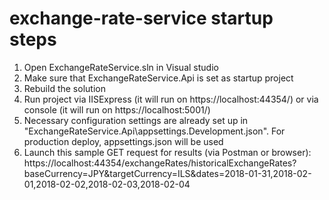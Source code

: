 # exchange-rate-service startup steps

1. Open ExchangeRateService.sln in Visual studio
2. Make sure that ExchangeRateService.Api is set as startup project
3. Rebuild the solution
4. Run project via IISExpress (it will run on https://localhost:44354/) or via console (it will run on https://localhost:5001/)
5. Necessary configuration settings are already set up in "ExchangeRateService.Api\appsettings.Development.json". For production deploy, appsettings.json will be used
6. Launch this sample GET request for results (via Postman or browser):
   https://localhost:44354/exchangeRates/historicalExchangeRates?baseCurrency=JPY&targetCurrency=ILS&dates=2018-01-31,2018-02-01,2018-02-02,2018-02-03,2018-02-04